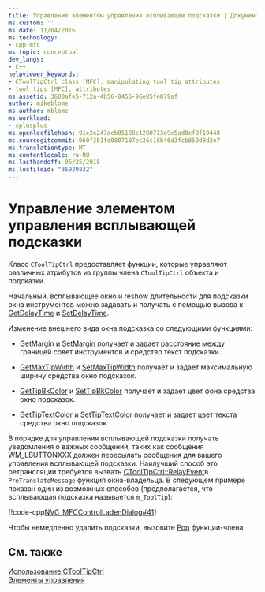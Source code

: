 ```yaml
---
title: Управление элементом управления всплывающей подсказки | Документы Microsoft
ms.custom: ''
ms.date: 11/04/2016
ms.technology:
- cpp-mfc
ms.topic: conceptual
dev_langs:
- C++
helpviewer_keywords:
- CToolTipCtrl class [MFC], manipulating tool tip attributes
- tool tips [MFC], attributes
ms.assetid: 3600afe5-712a-4b56-8456-96e85fe879af
author: mikeblome
ms.author: mblome
ms.workload:
- cplusplus
ms.openlocfilehash: 91e2e247acb85188c1280713e9e5ad8ef8f19448
ms.sourcegitcommit: 060f381fe0807107ec26c18b46d3fcb859d8d2e7
ms.translationtype: MT
ms.contentlocale: ru-RU
ms.lasthandoff: 06/25/2018
ms.locfileid: "36929832"
---
```

# <a name="manipulating-the-tool-tip-control"></a>Управление элементом управления всплывающей подсказки
Класс `CToolTipCtrl` предоставляет функции, которые управляют различных атрибутов из группы члена `CToolTipCtrl` объекта и подсказки.  
  
 Начальный, всплывающее окно и reshow длительности для подсказки окна инструментов можно задавать и получать с помощью вызова к [GetDelayTime](../mfc/reference/ctooltipctrl-class.md#getdelaytime) и [SetDelayTime](../mfc/reference/ctooltipctrl-class.md#setdelaytime).  
  
 Изменение внешнего вида окна подсказка со следующими функциями:  
  
-   [GetMargin](../mfc/reference/ctooltipctrl-class.md#getmargin) и [SetMargin](../mfc/reference/ctooltipctrl-class.md#setmargin) получает и задает расстояние между границей совет инструментов и средство текст подсказки.  
  
-   [GetMaxTipWidth](../mfc/reference/ctooltipctrl-class.md#getmaxtipwidth) и [SetMaxTipWidth](../mfc/reference/ctooltipctrl-class.md#setmaxtipwidth) получает и задает максимальную ширину средства окно подсказок.  
  
-   [GetTipBkColor](../mfc/reference/ctooltipctrl-class.md#gettipbkcolor) и [SetTipBkColor](../mfc/reference/ctooltipctrl-class.md#settipbkcolor) получает и задает цвет фона средства окно подсказок.  
  
-   [GetTipTextColor](../mfc/reference/ctooltipctrl-class.md#gettiptextcolor) и [SetTipTextColor](../mfc/reference/ctooltipctrl-class.md#settiptextcolor) получает и задает цвет текста средства окно подсказок.  
  
 В порядке для управления всплывающей подсказки получать уведомления о важных сообщений, таких как сообщения WM_LBUTTONXXX должен пересылать сообщения для вашего управления всплывающей подсказки. Наилучший способ это ретрансляции требуется вызвать [CToolTipCtrl::RelayEvent](../mfc/reference/ctooltipctrl-class.md#relayevent)в `PreTranslateMessage` функция окна-владельца. В следующем примере показан один из возможных способов (предполагается, что всплывающая подсказка называется `m_ToolTip`):  
  
 [!code-cpp[NVC_MFCControlLadenDialog#41](../mfc/codesnippet/cpp/manipulating-the-tool-tip-control_1.cpp)]  
  
 Чтобы немедленно удалить подсказки, вызовите [Pop](../mfc/reference/ctooltipctrl-class.md#pop) функции-члена.  
  
## <a name="see-also"></a>См. также  
 [Использование CToolTipCtrl](../mfc/using-ctooltipctrl.md)   
 [Элементы управления](../mfc/controls-mfc.md)

